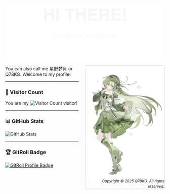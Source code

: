 <p align="center">
  <img src="./img/header.svg" />
</p>

<div align="right" style="float: right;width: 250px;margin: 0 0 20px 20px;border: 1px solid #d9d9d9;border-radius: 4px;">
<img alt="Hoshino Yumetsuki" src="./img/40-Q78KG 11.webp" />
<i><small>Copyright © 2025 Q78KG. All rights reserved.</small></i>
</div>

You can also call me 星野梦月 or Q78KG. Welcome to my profile!

---

### 🌸 Visitor Count

You are my
![Visitor Count](http://moe-counter.yumetsuki.moe/@Hoshino-Yumetsuki?name=Hoshino-Yumetsuki&theme=rule34&padding=10&offset=0&scale=1&pixelate)
visitor!

---

### 📊 GitHub Stats

![GitHub Stats](https://github-readme-stats.yumetsuki.moe/api?username=Hoshino-Yumetsuki&show_icons=true&count_private=true&theme=transparent)

---

### 🏆 GitRoll Badge

<a href="https://gitroll.io/profile/uO4Ehsh2iQrdDKLmsjnB92WCFlj52" target="_blank"><img src="https://gitroll.io/api/badges/profiles/v1/uO4Ehsh2iQrdDKLmsjnB92WCFlj52?theme=light" alt="GitRoll Profile Badge"/></a>
